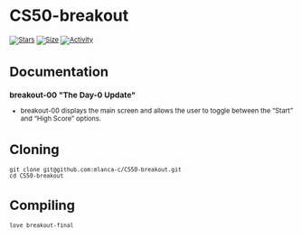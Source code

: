 # CS50-breakout

 <small description of project>

 [![Stars](https://img.shields.io/github/stars/mlanca-c/CS50-breakout?color=ffff00&label=Stars&logo=Stars&style=?style=flat)](https://github.com/mlanca-c/CS50-breakout)
 [![Size](https://img.shields.io/github/repo-size/mlanca-c/CS50-breakout?color=blue&label=Size&logo=Size&style=?style=flat)](https://github.com/mlanca-c/CS50-breakout)
 [![Activity](https://img.shields.io/github/last-commit/mlanca-c/CS50-breakout?color=red&label=Last%20Commit&style=flat)](https://github.com/mlanca-c/CS50-breakout)
 
# Documentation

### breakout-00 "The Day-0 Update"
 * breakout-00 displays the main screen and allows the user to toggle between the “Start” and “High Score” options.

# Cloning

 ```
 git clone git@github.com:mlanca-c/CS50-breakout.git
 cd CS50-breakout
 ```
 
# Compiling
 
 ```
 love breakout-final
 ```
